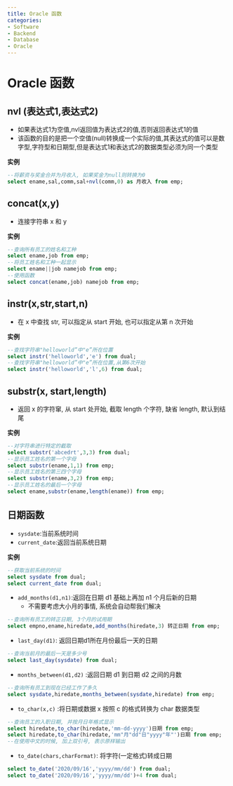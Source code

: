 ```yaml
---
title: Oracle 函数
categories:
- Software
- Backend
- Database
- Oracle
---
```

# Oracle 函数

## nvl (表达式1,表达式2)

- 如果表达式1为空值,nvl返回值为表达式2的值,否则返回表达式1的值
- 该函数的目的是把一个空值(null)转换成一个实际的值,其表达式的值可以是数字型,字符型和日期型,但是表达式1和表达式2的数据类型必须为同一个类型

**实例**

```sql
--将薪资与奖金合并为月收入, 如果奖金为null则转换为0
select ename,sal,comm,sal+nvl(comm,0) as 月收入 from emp;
```

## concat(x,y)

- 连接字符串 x 和 y

**实例**

```sql
--查询所有员工的姓名和工种
select ename,job from emp;
--将员工姓名和工种一起显示
select ename||job namejob from emp;
--使用函数
select concat(ename,job) namejob from emp;
```

## instr(x,str,start,n)

- 在 x 中查找 str, 可以指定从 start 开始, 也可以指定从第 n 次开始

**实例**

```sql
--查找字符串"helloworld”中"e”所在位置
select instr('helloworld','e') from dual;
--查找字符串"helloworld”中"e”所在位置,从第6次开始
select instr('helloworld','l',6) from dual;
```

## substr(x, start,length)

- 返回 x 的字符窜, 从 start 处开始, 截取 length 个字符, 缺省 length, 默认到结尾

**实例**

```sql
--对字符串进行特定的截取
select substr('abcedrt',3,3) from dual;
--显示员工姓名的第一个字母
select substr(ename,1,1) from emp;
--显示员工姓名的第三四个字母
select substr(ename,3,2) from emp;
--显示员工姓名的最后一个字母
select ename,substr(ename,length(ename)) from emp;
```

## 日期函数

- `sysdate`:当前系统时间
- `current_date`:返回当前系统日期

**实例**

```sql
--获取当前系统的时间
select sysdate from dual;
select current_date from dual;
```

- `add_months(d1,n1)`:返回在日期 d1 基础上再加 n1 个月后新的日期
    - 不需要考虑大小月的事情, 系统会自动帮我们解决

```sql
--查询所有员工的转正日期, 3个月的试用期
select empno,ename,hiredate,add_months(hiredate,3) 转正日期 from emp;
```

- `last_day(d1)`: 返回日期d1所在月份最后一天的日期

```sql
--查询当前月的最后一天是多少号
select last_day(sysdate) from dual;
```

- `months_between(d1,d2)` :返回日期 d1 到日期 d2 之间的月数

```sql
--查询所有员工到现在已经工作了多久
select sysdate,hiredate,months_between(sysdate,hiredate) from emp;
```

- `to_char(x,c)` :将日期或数据 x 按照 c 的格式转换为 char 数据类型

```sql
--查询员工的入职日期, 并按月日年格式显示
select hiredate,to_char(hiredate,'mm-dd-yyyy')日期 from emp;
select hiredate,to_char(hiredate,'mm"月"dd"日"yyyy"年"')日期 from emp;
--在使用中文的时候, 加上双引号, 表示原样输出
```

- `to_date(chars,charFormat)`: 将字符(一定格式)转成日期

```sql
select to_date('2020/09/16','yyyy/mm/dd') from dual;
select to_date('2020/09/16','yyyy/mm/dd')+4 from dual;
```

